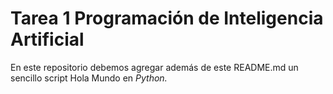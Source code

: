 # Tarea 1 Programación de Inteligencia Artificial
En este repositorio debemos agregar además de este README.md un sencillo script Hola Mundo en _Python._
